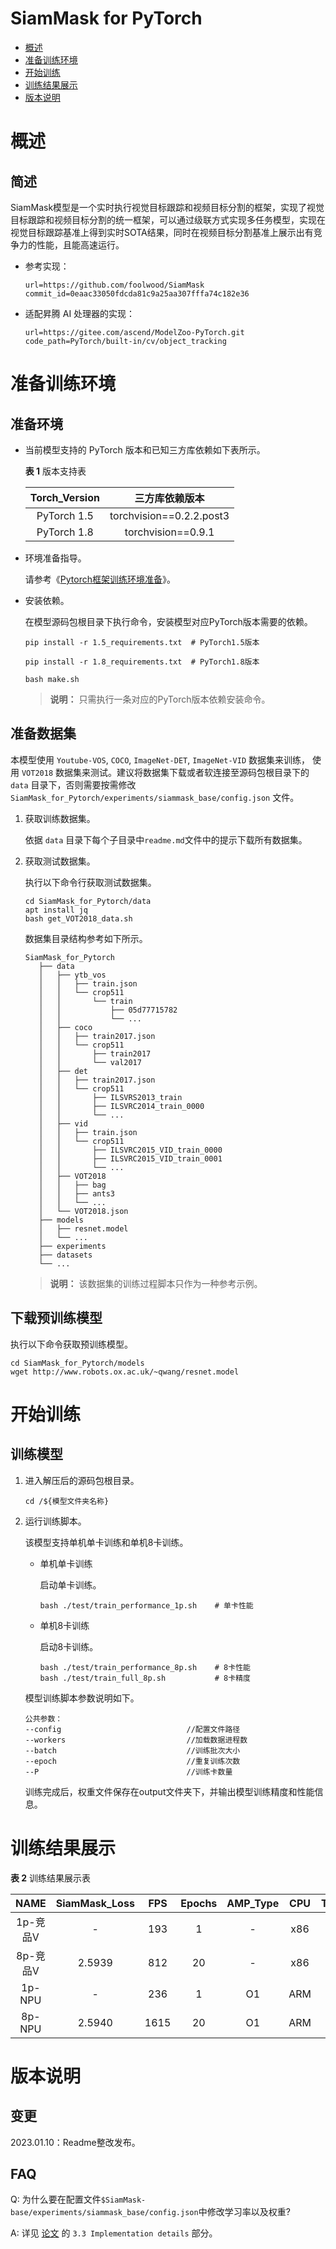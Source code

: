 # SiamMask for PyTorch

-   [概述](#概述)
-   [准备训练环境](#准备训练环境)
-   [开始训练](#开始训练)
-   [训练结果展示](#训练结果展示)
-   [版本说明](#版本说明)

# 概述

## 简述

SiamMask模型是一个实时执行视觉目标跟踪和视频目标分割的框架，实现了视觉目标跟踪和视频目标分割的统一框架，可以通过级联方式实现多任务模型，实现在视觉目标跟踪基准上得到实时SOTA结果，同时在视频目标分割基准上展示出有竞争力的性能，且能高速运行。

- 参考实现：

  ```
  url=https://github.com/foolwood/SiamMask
  commit_id=0eaac33050fdcda81c9a25aa307fffa74c182e36
  ```

- 适配昇腾 AI 处理器的实现：

  ```
  url=https://gitee.com/ascend/ModelZoo-PyTorch.git
  code_path=PyTorch/built-in/cv/object_tracking
  ```


# 准备训练环境

## 准备环境

- 当前模型支持的 PyTorch 版本和已知三方库依赖如下表所示。

  **表 1**  版本支持表

  | Torch_Version      | 三方库依赖版本                                 |
  | :--------: | :----------------------------------------------------------: |
  | PyTorch 1.5 | torchvision==0.2.2.post3 |
  | PyTorch 1.8 | torchvision==0.9.1 |

- 环境准备指导。

  请参考《[Pytorch框架训练环境准备](https://www.hiascend.com/document/detail/zh/ModelZoo/pytorchframework/ptes)》。
  
- 安装依赖。

  在模型源码包根目录下执行命令，安装模型对应PyTorch版本需要的依赖。
  ```
  pip install -r 1.5_requirements.txt  # PyTorch1.5版本
  
  pip install -r 1.8_requirements.txt  # PyTorch1.8版本

  bash make.sh
  ```
  > **说明：** 
  >只需执行一条对应的PyTorch版本依赖安装命令。


## 准备数据集
   
本模型使用 `Youtube-VOS`, `COCO`, `ImageNet-DET`, `ImageNet-VID` 数据集来训练， 使用 `VOT2018` 数据集来测试。建议将数据集下载或者软连接至源码包根目录下的 `data` 目录下，否则需要按需修改 `SiamMask_for_Pytorch/experiments/siammask_base/config.json` 文件。

1. 获取训练数据集。
   
   依据 `data` 目录下每个子目录中`readme.md`文件中的提示下载所有数据集。

2. 获取测试数据集。
    
   执行以下命令行获取测试数据集。
   ```shell
   cd SiamMask_for_Pytorch/data
   apt install jq
   bash get_VOT2018_data.sh
   ```

   数据集目录结构参考如下所示。
   ```
   SiamMask_for_Pytorch
      ├── data
      │   ├── ytb_vos
      │   │   ├── train.json
      │   │   └── crop511
      │   │       └── train
      │   │           ├── 05d77715782
      │   │           └── ...
      │   ├── coco
      │   │   ├── train2017.json
      │   │   └── crop511
      │   │       ├── train2017
      │   │       └── val2017
      │   ├── det
      │   │   ├── train2017.json
      │   │   └── crop511
      │   │       ├── ILSVRS2013_train
      │   │       ├── ILSVRC2014_train_0000          
      │   │       └── ...
      │   ├── vid
      │   │   ├── train.json
      │   │   └── crop511
      │   │       ├── ILSVRC2015_VID_train_0000
      │   │       ├── ILSVRC2015_VID_train_0001          
      │   │       └── ...
      │   ├── VOT2018
      │   │   ├── bag
      │   │   ├── ants3
      │   │   └── ...
      │   └── VOT2018.json
      ├── models
      │   ├── resnet.model
      │   └── ...
      ├── experiments
      ├── datasets
      └── ...           
   ```
   > **说明：** 
   >该数据集的训练过程脚本只作为一种参考示例。

## 下载预训练模型

执行以下命令获取预训练模型。
```shell
cd SiamMask_for_Pytorch/models
wget http://www.robots.ox.ac.uk/~qwang/resnet.model
```


# 开始训练

## 训练模型

1. 进入解压后的源码包根目录。

   ```
   cd /${模型文件夹名称} 
   ```

2. 运行训练脚本。

   该模型支持单机单卡训练和单机8卡训练。

   - 单机单卡训练

     启动单卡训练。

     ```
     bash ./test/train_performance_1p.sh    # 单卡性能
     ```

   - 单机8卡训练

     启动8卡训练。

     ```
     bash ./test/train_performance_8p.sh    # 8卡性能
     bash ./test/train_full_8p.sh           # 8卡精度
     ```


   模型训练脚本参数说明如下。

   ```
   公共参数：
   --config                            //配置文件路径
   --workers                           //加载数据进程数 
   --batch                             //训练批次大小
   --epoch                             //重复训练次数
   --P                                 //训练卡数量
   ```

   训练完成后，权重文件保存在output文件夹下，并输出模型训练精度和性能信息。

# 训练结果展示

**表 2**  训练结果展示表

|  NAME  | SiamMask_Loss | FPS  | Epochs | AMP_Type | CPU  | Torch_Version |
|:------:|:-------------:|:----:|:------:|:--------:|:----:| :-----------: |
| 1p-竞品V |       -       | 193  |   1    |    -     | x86  | 1.5 |
| 8p-竞品V |    2.5939     | 812  |   20   |    -     | x86  | 1.5 |
| 1p-NPU |       -       | 236  |    1    |    O1    | ARM  | 1.8 |
| 8p-NPU |    2.5940     | 1615 |   20   |    O1    | ARM  | 1.8 |

# 版本说明

## 变更

2023.01.10：Readme整改发布。

## FAQ

Q: 为什么要在配置文件`$SiamMask-base/experiments/siammask_base/config.json`中修改学习率以及权重?

A: 详见 [论文](https://arxiv.org/abs/1812.05050) 的 `3.3 Implementation details` 部分。